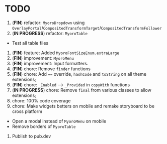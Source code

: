 # TODO

1. (**FIN**) refactor: `MyoroDropdown` using `OverlayPortal`/`CompositedTransformTarget`/`CompositedTransformFollower`
1. (**IN PROGRESS**) refactor: `MyoroTable`

- Test all table files

1. (**FIN**) feature: Added `MyoroFontSizeEnum.extraLarge`
1. (**FIN**) improvement: `MyoroMenu`
1. (**FIN**) improvement: Input formatters.
1. (**FIN**) chore: Remove `finder` functions
1. (**FIN**) chore: Add `==` override, `hashCode` and `toString` on all theme extensions;
1. (**FIN**) chore: `_Enabled` --> `_Provided` in `copyWith` functions
1. (**IN PROGRESS**) chore: Remove `final` from various classes to allow extensions;
1. chore: 100% code coverage
1. chore: Make widgets betters on mobile and remake storyboard to be cross platform

- Open a modal instead of `MyoroMenu` on mobile
- Remove borders of `MyoroTable`

1. Publish to pub.dev
